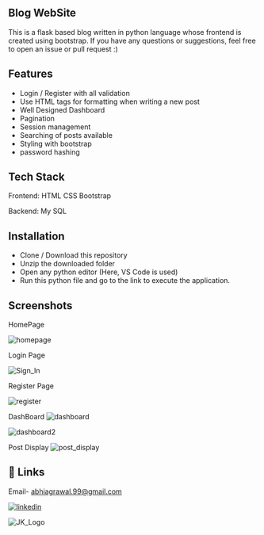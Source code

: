
## Blog WebSite


This is a flask based blog written in python language whose frontend is created using bootstrap. If you have any questions or suggestions, feel free to open an issue or pull request :)


## Features

- Login / Register with all validation
- Use HTML tags for formatting when writing a new post
- Well Designed Dashboard 
- Pagination
- Session management
- Searching of posts available
- Styling with bootstrap
- password hashing





## Tech Stack

Frontend:
HTML
CSS
Bootstrap

Backend:
My SQL




## Installation

- Clone / Download this repository
- Unzip the downloaded folder
- Open any python editor (Here, VS Code is used)
- Run this python file and go to the link to execute the application.
    
## Screenshots
HomePage

![homepage](https://user-images.githubusercontent.com/103116012/214645189-e8c238e5-176a-45f0-8799-316936002af5.png)


Login Page

![Sign_In](https://user-images.githubusercontent.com/103116012/214644104-1723e4de-a672-4b6f-9630-881dcf98e75e.png)


Register Page

![register](https://user-images.githubusercontent.com/103116012/214644193-25012879-a04e-4c71-a555-4aa9f95ea1f1.png)


DashBoard
![dashboard](https://user-images.githubusercontent.com/103116012/214644284-39151215-ca9f-4306-9d41-9d8c9953a4c0.png)


![dashboard2](https://user-images.githubusercontent.com/103116012/214644294-b0a829ce-1252-4b8b-919c-a90b8b6ffd34.png)

Post Display
![post_display](https://user-images.githubusercontent.com/103116012/214644402-9f985bcf-f239-46bb-98e7-7bd4491bd724.png)

## 🔗 Links
Email- abhiagrawal.99@gmail.com

[![linkedin](https://img.shields.io/badge/linkedin-0A66C2?style=for-the-badge&logo=linkedin&logoColor=white)](https://www.linkedin.com/in/abhishek-aggrawal/)




![JK_Logo](https://user-images.githubusercontent.com/103116012/214623153-3be674b9-ec70-4e61-99c9-253919aba355.jpg)

